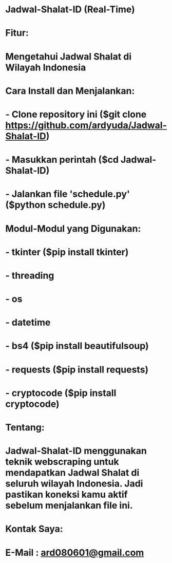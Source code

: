 # Jadwal-Shalat-ID (Real-Time)
#
# Fitur:
# Mengetahui Jadwal Shalat di Wilayah Indonesia
#
# Cara Install dan Menjalankan:
# - Clone repository ini ($git clone https://github.com/ardyuda/Jadwal-Shalat-ID)
# - Masukkan perintah ($cd Jadwal-Shalat-ID)
# - Jalankan file 'schedule.py' ($python schedule.py)
#
# Modul-Modul yang Digunakan:
# - tkinter ($pip install tkinter)
# - threading
# - os
# - datetime
# - bs4 ($pip install beautifulsoup)
# - requests ($pip install requests)
# - cryptocode ($pip install cryptocode)
#
# Tentang:
# Jadwal-Shalat-ID menggunakan teknik webscraping untuk mendapatkan Jadwal Shalat di seluruh wilayah Indonesia. Jadi pastikan koneksi kamu aktif sebelum menjalankan file ini.
#
# Kontak Saya:
# E-Mail : ard080601@gmail.com
